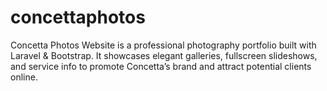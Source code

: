# concettaphotos
Concetta Photos Website is a professional photography portfolio built with Laravel &amp; Bootstrap. It showcases elegant galleries, fullscreen slideshows, and service info to promote Concetta’s brand and attract potential clients online.
